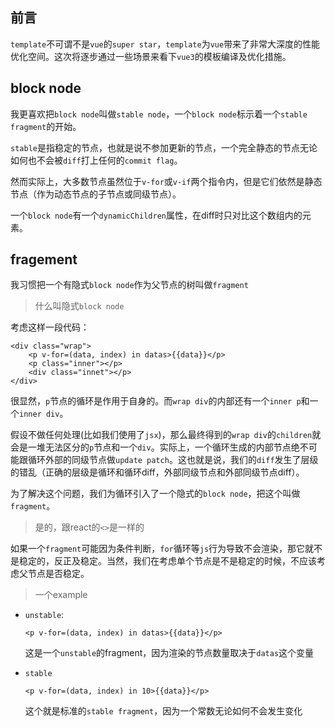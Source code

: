 ## 前言

`template`不可谓不是`vue`的`super star`，`template`为`vue`带来了非常大深度的性能优化空间。这次将逐步通过一些场景来看下`vue3`的模板编译及优化措施。



## block node

我更喜欢把`block node`叫做`stable node`，一个`block node`标示着一个`stable fragment`的开始。

`stable`是指稳定的节点，也就是说不参加更新的节点，一个完全静态的节点无论如何也不会被`diff`打上任何的`commit flag`。

然而实际上，大多数节点虽然位于`v-for`或`v-if`两个指令内，但是它们依然是静态节点（作为动态节点的子节点或同级节点）。



一个`block node`有一个`dynamicChildren`属性，在diff时只对比这个数组内的元素。

## fragement

我习惯把一个有隐式`block node`作为父节点的树叫做`fragment`

> 什么叫隐式`block node`

考虑这样一段代码：

```
<div class="wrap">
	<p v-for=(data, index) in datas>{{data}}</p>
	<p class="inner"></p>
	<div class="innet"></p> 
</div>
```

很显然，`p`节点的循环是作用于自身的。而`wrap div`的内部还有一个`inner p`和一个`inner div`。

假设不做任何处理(比如我们使用了`jsx`)，那么最终得到的`wrap div`的`children`就会是一堆无法区分的`p`节点和一个`div`。实际上，一个循环生成的内部节点绝不可能跟循环外部的同级节点做`update patch`。这也就是说，我们的`diff`发生了层级的错乱（正确的层级是循环和循环diff，外部同级节点和外部同级节点diff）。

为了解决这个问题，我们为循环引入了一个隐式的`block node`，把这个叫做`fragment`。

> 是的，跟react的`<>`是一样的



如果一个`fragment`可能因为条件判断，`for`循环等`js`行为导致不会渲染，那它就不是稳定的，反正及稳定。当然，我们在考虑单个节点是不是稳定的时候，不应该考虑父节点是否稳定。



> 一个example

+ `unstable`: 

  ```
  <p v-for=(data, index) in datas>{{data}}</p>
  ```

  这是一个`unstable`的fragment，因为渲染的节点数量取决于`datas`这个变量

+ `stable`

  ```
  <p v-for=(data, index) in 10>{{data}}</p>
  ```

  这个就是标准的`stable fragment`，因为一个常数无论如何不会发生变化

